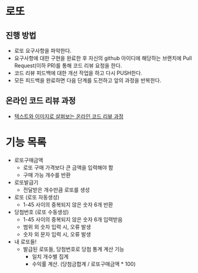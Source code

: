 # 로또
## 진행 방법
* 로또 요구사항을 파악한다.
* 요구사항에 대한 구현을 완료한 후 자신의 github 아이디에 해당하는 브랜치에 Pull Request(이하 PR)를 통해 코드 리뷰 요청을 한다.
* 코드 리뷰 피드백에 대한 개선 작업을 하고 다시 PUSH한다.
* 모든 피드백을 완료하면 다음 단계를 도전하고 앞의 과정을 반복한다.

## 온라인 코드 리뷰 과정
* [텍스트와 이미지로 살펴보는 온라인 코드 리뷰 과정](https://github.com/next-step/nextstep-docs/tree/master/codereview)

# 기능 목록
- 로또구매금액
    - 로또 구매 가격보다 큰 금액을 입력해야 함
    - 구매 가능 개수를 반환
- 로또발급기
    - 전달받은 개수만큼 로또를 생성
- 로또 (로또 자동생성)
    - 1-45 사이의 중복되지 않은 숫자 6개 반환
- 당첨번호 (로또 수동생성)
    - 1-45 사이의 중복되지 않은 숫자 6개 입력받음
    - 범위 외 숫자 입력 시, 오류 발생
    - 숫자 외 문자 입력 시, 오류 발생
- 내 로또들!
    - 발급된 로또들, 당첨번호로 당첨 통계 계산 기능
      - 일치 개수별 집계
      - 수익률 계산. (당첨금합계 / 로또구매금액 * 100)